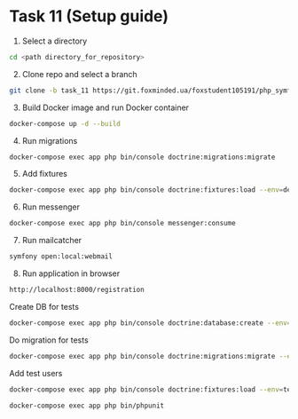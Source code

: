 # Task 11 (Setup guide)

1. Select a directory
```sh
cd <path directory_for_repository>
```
2. Clone repo and select a branch
```sh
git clone -b task_11 https://git.foxminded.ua/foxstudent105191/php_symfonygramm.git
```
3. Build Docker image and run Docker container
```sh
docker-compose up -d --build
```
4. Run migrations
```sh
docker-compose exec app php bin/console doctrine:migrations:migrate
```
5. Add fixtures
```sh
docker-compose exec app php bin/console doctrine:fixtures:load --env=dev --group=AppFixtures
```
6. Run messenger
```sh
docker-compose exec app php bin/console messenger:consume   
```
7. Run mailcatcher
```sh
symfony open:local:webmail
```
8. Run application in browser
```sh
http://localhost:8000/registration
```
Create DB for tests
```sh
docker-compose exec app php bin/console doctrine:database:create --env=test
```
Do migration for tests
```sh
docker-compose exec app php bin/console doctrine:migrations:migrate --env=test
```
Add test users
```sh
docker-compose exec app php bin/console doctrine:fixtures:load --env=test --group=TestFixtures
```
```sh
docker-compose exec app php bin/phpunit
```

